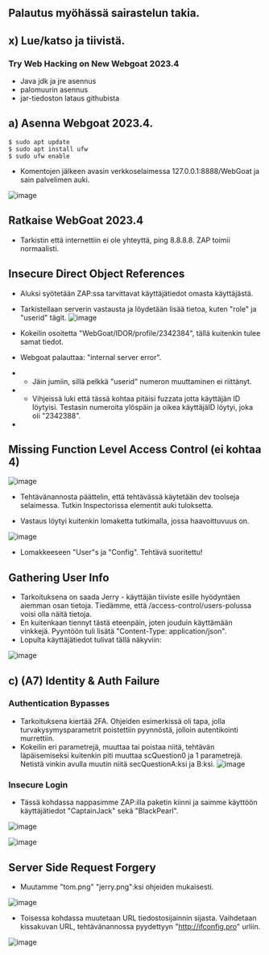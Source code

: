 ## Palautus myöhässä sairastelun takia. 
## x) Lue/katso ja tiivistä.
### Try Web Hacking on New Webgoat 2023.4 

- Java jdk ja jre asennus
- palomuurin asennus
- jar-tiedoston lataus githubista

## a) Asenna Webgoat 2023.4.

    $ sudo apt update
    $ sudo apt install ufw
    $ sudo ufw enable
- Komentojen jälkeen avasin verkkoselaimessa 127.0.0.1:8888/WebGoat ja sain palvelimen auki.

![image](https://github.com/user-attachments/assets/b4111efb-215b-4dfb-88de-07d47e03c726)

## Ratkaise WebGoat 2023.4

- Tarkistin että internettiin ei ole yhteyttä, ping 8.8.8.8. ZAP toimii normaalisti.

## Insecure Direct Object References
- Aluksi syötetään ZAP:ssa tarvittavat käyttäjätiedot omasta käyttäjästä.
- Tarkistellaan serverin vastausta ja löydetään lisää tietoa, kuten "role" ja "userid" tägit.
  ![image](https://github.com/user-attachments/assets/a9418da0-3874-4c40-99e3-7a145c8052ac)
- Kokeilin osoitetta "WebGoat/IDOR/profile/2342384", tällä kuitenkin tulee samat tiedot.

- Webgoat palauttaa: "internal server error".

- - Jäin jumiin, sillä pelkkä "userid" numeron muuttaminen ei riittänyt. 
- - Vihjeissä luki että tässä kohtaa pitäisi fuzzata jotta käyttäjän ID löytyisi. Testasin numeroita ylöspäin ja oikea käyttäjäID löytyi, joka oli "2342388".
- 
## Missing Function Level Access Control (ei kohtaa 4)

![image](https://github.com/user-attachments/assets/7c50f927-87e4-4b23-8132-0718e945817d)

- Tehtävänannosta päättelin, että tehtävässä käytetään dev toolseja selaimessa. Tutkin Inspectorissa elementit auki tuloksetta. 

- Vastaus löytyi kuitenkin lomaketta tutkimalla, jossa haavoittuvuus on.

![image](https://github.com/user-attachments/assets/b5bbd873-727a-4676-a02b-623c6ff7c98d)

- Lomakkeeseen "User"s ja "Config". Tehtävä suoritettu!

## Gathering User Info
-  Tarkoituksena on saada Jerry - käyttäjän tiiviste esille hyödyntäen aiemman osan tietoja. Tiedämme, että /access-control/users-polussa voisi olla näitä tietoja.
-  En kuitenkaan tiennyt tästä eteenpäin, joten jouduin käyttämään vinkkejä. Pyyntöön tuli lisätä "Content-Type: application/json".
-  Lopulta käyttäjätiedot tulivat tällä näkyviin:

![image](https://github.com/user-attachments/assets/a401416b-5a7c-42ed-8b36-7b4c3245de90)

## c) (A7) Identity & Auth Failure

### Authentication Bypasses

- Tarkoituksena kiertää 2FA. Ohjeiden esimerkissä oli tapa, jolla turvakysymysparametrit poistettiin pyynnöstä, jolloin autentikointi murrettiin.
- Kokeilin eri parametrejä, muuttaa tai poistaa niitä, tehtävän läpäisemiseksi kuitenkin piti muuttaa scQuestion0 ja 1 parametrejä. Netistä vinkin avulla muutin niitä secQuestionA:ksi ja B:ksi.
![image](https://github.com/user-attachments/assets/f10bad87-9a8a-4cfd-9f47-d1cc7bde706c)

### Insecure Login
- Tässä kohdassa nappasimme ZAP:illa paketin kiinni ja saimme käyttöön käyttäjätiedot "CaptainJack" sekä "BlackPearl".

![image](https://github.com/user-attachments/assets/832ce4bd-16c8-416c-954d-c9b9c6c456a0)

![image](https://github.com/user-attachments/assets/393248bd-677a-425e-bd95-90abe8185a92)

## Server Side Request Forgery
- Muutamme "tom.png" "jerry.png":ksi ohjeiden mukaisesti.

![image](https://github.com/user-attachments/assets/1a24c1ed-1a19-4fbc-8041-8279594fed90)

- Toisessa kohdassa muutetaan URL tiedostosijainnin sijasta. Vaihdetaan kissakuvan URL, tehtävänannossa pyydettyyn "http://ifconfig.pro" urliin.

![image](https://github.com/user-attachments/assets/890ef065-95da-440d-9867-a1eab497567a)




